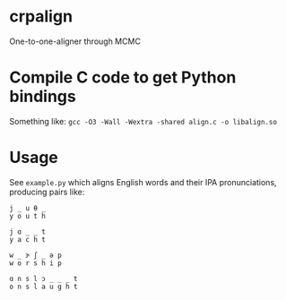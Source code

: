 # crpalign
One-to-one-aligner through MCMC

# Compile C code to get Python bindings
Something like:
```gcc -O3 -Wall -Wextra -shared align.c -o libalign.so```

# Usage
See ```example.py``` which aligns English words and their IPA pronunciations, producing pairs like:

```
j _ u θ _
y o u t h

j ɑ _ _ t
y a c h t

w _ ɝ ʃ _ ə p
w o r s h i p

ɑ n s l ɔ _ _ _ t
o n s l a u g h t
```
 
